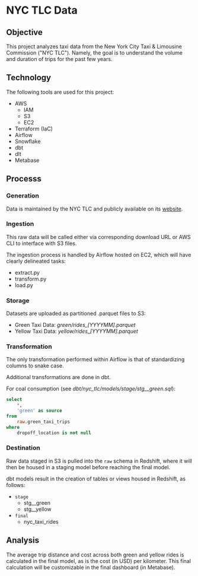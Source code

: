 # NYC TLC Data

## Objective

This project analyzes taxi data from the New York City Taxi & Limousine Commission ("NYC TLC"). Namely, the goal is to understand the volume and duration of trips for the past few years.

## Technology

The following tools are used for this project:

- AWS
    - IAM
    - S3
    - EC2
- Terraform (IaC)
- Airflow
- Snowflake
- dbt
- dlt
- Metabase

## Processs

### Generation

Data is maintained by the NYC TLC and publicly available on its [website](https://www.nyc.gov/site/tlc/about/tlc-trip-record-data.page).

### Ingestion

This raw data will be called either via corresponding download URL or AWS CLI to interface with S3 files.

The ingestion process is handled by Airflow hosted on EC2, which will have clearly delineated tasks:

- extract.py
- transform.py
- load.py

### Storage

Datasets are uploaded as partitioned .parquet files to S3:

- Green Taxi Data: *green/rides_[YYYYMM].parquet*
- Yellow Taxi Data: *yellow/rides_[YYYYMM].parquet*

### Transformation

The only transformation performed within Airflow is that of standardizing columns to snake case.

Additional transformations are done in dbt.

For coal consumption (see *dbt/nyc_tlc/models/stage/stg__green.sql*):

```sql
select
    *,
    'green' as source
from
    raw.green_taxi_trips
where
    dropoff_location is not null
```

### Destination

Raw data staged in S3 is pulled into the `raw` schema in Redshift, where it will then be housed in a staging model before reaching the final model.

dbt models result in the creation of tables or views housed in Redshift, as follows:

- `stage`
    - stg__green
    - stg__yellow
- `final`
    - nyc_taxi_rides

## Analysis

The average trip distance and cost across both green and yellow rides is calculated in the final model, as is the cost (in USD) per kilometer. This final calculation will be customizable in the final dashboard (in Metabase).
